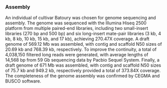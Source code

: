 ### Assembly

An individual of cultivar Batoury was chosen for genome sequencing and
assembly. The genome was sequenced with the Illumina Hiseq 2500 platform
from multiple paired-end libraries, including two small-insert libraries
(270 bp and 500 bp) and six long-insert mate-pair libraries (3 kb, 4 kb,
8 kb, 10 kb, 15 kb, and 17 kb), achieving 270.47X coverage. A draft
genome of 569.12 Mb was assembled, with contig and scaffold N50 sizes of
20.69 kb and 768.39 kb, respectively. To improve the continuity, a total
of 4,038,150 filtered long reads were generated, with average lengths of
14,568 bp from 59 Gb sequencing data by Pacbio Sequel System. Finally, a
draft genome of 671 Mb was assembled, with contig and scaffold N50 sizes
of 75.7 kb and 949.2 kb, respectively provided a total of 373.84X
coverage. The completeness of the genome assembly was confirmed by CEGMA
and BUSCO software.
